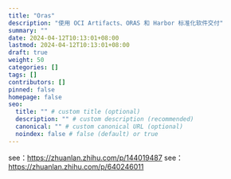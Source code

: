 ```yaml
---
title: "Oras"
description: "使用 OCI Artifacts、ORAS 和 Harbor 标准化软件交付"
summary: ""
date: 2024-04-12T10:13:01+08:00
lastmod: 2024-04-12T10:13:01+08:00
draft: true
weight: 50
categories: []
tags: []
contributors: []
pinned: false
homepage: false
seo:
  title: "" # custom title (optional)
  description: "" # custom description (recommended)
  canonical: "" # custom canonical URL (optional)
  noindex: false # false (default) or true
---
```


see：<https://zhuanlan.zhihu.com/p/144019487>
see：<https://zhuanlan.zhihu.com/p/640246011>

